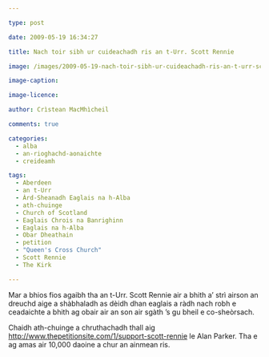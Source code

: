 ```yaml
---

type: post

date: 2009-05-19 16:34:27

title: Nach toir sibh ur cuideachadh ris an t-Urr. Scott Rennie

image: /images/2009-05-19-nach-toir-sibh-ur-cuideachadh-ris-an-t-urr-scott-rennie.jpg

image-caption:

image-licence:

author: Crìstean MacMhìcheil

comments: true

categories:
  - alba
  - an-rioghachd-aonaichte
  - creideamh

tags:
  - Aberdeen
  - an t-Urr
  - Àrd-Sheanadh Eaglais na h-Alba
  - ath-chuinge
  - Church of Scotland
  - Eaglais Chrois na Banrighinn
  - Eaglais na h-Alba
  - Obar Dheathain
  - petition
  - "Queen's Cross Church"
  - Scott Rennie
  - The Kirk

---
```


Mar a bhios fios agaibh tha an t-Urr. Scott Rennie air a bhith a&#8217; strì airson an dreuchd aige a shàbhaladh as dèidh dhan eaglais a ràdh nach robh e ceadaichte a bhith ag obair air an son air sgàth &#8217;s gu bheil e co-sheòrsach.

Chaidh ath-chuinge a chruthachadh thall aig <http://www.thepetitionsite.com/1/support-scott-rennie> le Alan Parker. Tha e ag amas air 10,000 daoine a chur an ainmean ris.
